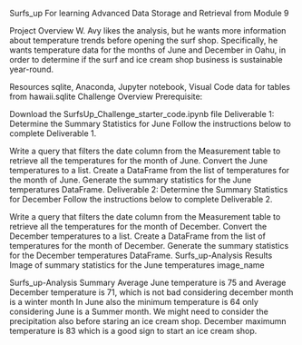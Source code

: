 Surfs_up
For learning Advanced Data Storage and Retrieval from Module 9

Project Overview
W. Avy likes the analysis, but he wants more information about temperature trends before opening the surf shop. Specifically, he wants temperature data for the months of June and December in Oahu, in order to determine if the surf and ice cream shop business is sustainable year-round.

Resources
sqlite, Anaconda, Jupyter notebook, Visual Code
data for tables from hawaii.sqlite
Challenge Overview
Prerequisite:

Download the SurfsUp_Challenge_starter_code.ipynb file
Deliverable 1: Determine the Summary Statistics for June
Follow the instructions below to complete Deliverable 1.

Write a query that filters the date column from the Measurement table to retrieve all the temperatures for the month of June.
Convert the June temperatures to a list.
Create a DataFrame from the list of temperatures for the month of June.
Generate the summary statistics for the June temperatures DataFrame.
Deliverable 2: Determine the Summary Statistics for December
Follow the instructions below to complete Deliverable 2.

Write a query that filters the date column from the Measurement table to retrieve all the temperatures for the month of December.
Convert the December temperatures to a list.
Create a DataFrame from the list of temperatures for the month of December.
Generate the summary statistics for the December temperatures DataFrame.
Surfs_up-Analysis Results
Image of summary statistics for the June temperatures image_name


Surfs_up-Analysis Summary
Average June temperature is 75 and Average December temperature is 71, which is not bad considering december month is a winter month
In June also the minimum temperature is 64 only considering June is a Summer month. We might need to consider the precipitation also before staring an ice cream shop.
December maximumn temperature is 83 which is a good sign to start an ice cream shop.



